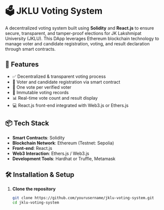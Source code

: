# 🗳️ JKLU Voting System

A decentralized voting system built using **Solidity** and **React.js** to ensure secure, transparent, and tamper-proof elections for JK Lakshmipat University (JKLU). This DApp leverages Ethereum blockchain technology to manage voter and candidate registration, voting, and result declaration through smart contracts.

## 🔗 Features

- ✅ Decentralized & transparent voting process
- 👤 Voter and candidate registration via smart contract
- 🔐 One vote per verified voter
- 🧾 Immutable voting records
- 📊 Real-time vote count and result display
- 💻 React.js front-end integrated with Web3.js or Ethers.js

## 📦 Tech Stack

- **Smart Contracts**: Solidity
- **Blockchain Network**: Ethereum (Testnet: Sepolia)
- **Front-end**: React.js
- **Web3 Interaction**: Ethers.js / Web3.js
- **Development Tools**: Hardhat or Truffle, Metamask

## 🛠️ Installation & Setup

1. **Clone the repository**
   ```bash
   git clone https://github.com/yourusername/jklu-voting-system.git
   cd jklu-voting-system
